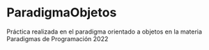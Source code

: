 # ParadigmaObjetos

Práctica realizada en el paradigma orientado a objetos en la materia Paradigmas de Programación 2022
